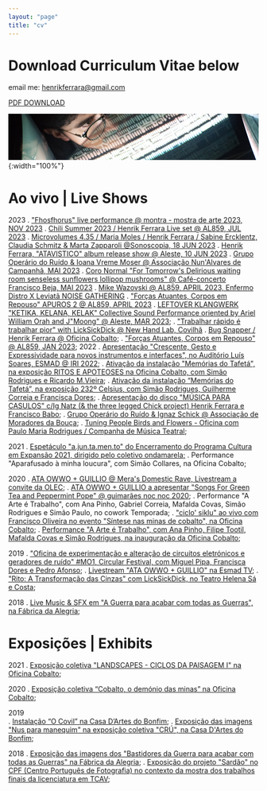 ```yaml
---
layout: "page"
title: "cv"
---
```


# Download Curriculum Vitae below

email me: henrikferrara@gmail.com

[PDF DOWNLOAD](assets/cv/CV_Henrik_01_2023.pdf)

![Banner BC 2019](assets/cv/banner_bandcamp_2019.jpg){:width="100%"}


# Ao vivo | Live Shows
2023
. ["Fhosfhorus" live performance @ montra - mostra de arte 2023, NOV 2023][MONTRA]
. [Chili Summer 2023 / Henrik Ferrara Live set @ AL859, JUL 2023][ATAWORMCHILI]
. [Microvolumes 4.35 / Maria Moles / Henrik Ferrara / Sabine Ercklentz, Claudia Schmitz & Marta Zapparoli @Sonoscopia, 18 JUN 2023][ATASONOS]
. [Henrik Ferrara, "ATAVISTICO" album release show @ Aleste, 10 JUN 2023][ATAVISTICOALESTE]
. [Grupo Operário do Ruído & Ioana Vreme Moser @ Associação Nun'Alvares de Campanhã, MAI 2023][GORIOANA]
. [Coro Normal "For Tomorrow's Delirious waiting room senseless sunflowers lollipop mushrooms" @ Café-concerto Francisco Beja, MAI 2023][CORONORMAL1]
. [Mike Wazovski @ AL859, APRIL 2023, Enfermo Distro X Leviatã NOISE GATHERING][MIKE]
. ["Forças Atuantes, Corpos em Repouso" APUROS 2 @ AL859, APRIL 2023][FACR22]
. [LEFTOVER KLANGWERK "KETIKA, KELANA, KELAK" Collective Sound Performance oriented by Ariel William Orah and J"Moong" @ Aleste, MAR 2023][KLANGWERK];
. ["Trabalhar rápido é trabalhar pior" with LickSickDick @ New Hand Lab, Covilhã][NHLshow]
. [Bug Snapper / Henrik Ferrara @ Oficina Cobalto][BUGHENRIK];
. ["Forças Atuantes, Corpos em Repouso" @ AL859, JAN 2023][FACR27];
2022
. [Apresentação "Crescente, Gesto e Expressividade para novos instrumentos e interfaces", no Auditório Luís Soares, ESMAD @ IRI 2022](assets/cv/IRI_2022.PNG);
. [Ativação da instalação "Memórias do Tafetá", na exposição RITOS E APOTEOSES na Oficina Cobalto, com Simão Rodrigues e Ricardo M.Vieira][MemoriasTafeta2];
. [Ativação da instalação “Memórias do Tafetá”, na exposição 232º Celsius, com Simão Rodrigues, Guilherme Correia e Francisca Dores][MemoriasTafeta];
. [Apresentação do disco "MÚSICA PARA CASULOS" c/Ig Natz (& the three legged Chick project) Henrik Ferrara e Francisco Babo][CASULOS];
. [Grupo Operário do Ruído & Ignaz Schick @ Associação de Moradores da Bouça][GORIGNAZ];
. [Tuning People Birds and Flowers - Oficina com Paulo Maria Rodrigues / Companha de Música Teatral][BIRDSANDFLOWERS];

2021
. [Espetáculo "a.jun.ta.men.to" do Encerramento do Programa Cultura em Expansão 2021, dirigido pelo coletivo ondamarela;][AJUNTA]
. Performance "Aparafusado à minha loucura", com Simão Collares, na Oficina Cobalto;

2020
. [ATA OWWO + GUILLIO @ Mera's Domestic Rave, Livestream a convite da OLEC][ATAGILOLEC];
. [ATA OWWO + GUILLIO a apresentar "Songs For Green Tea and Peppermint Pope" @ guimarães noc noc 2020][ATAGILNOCNOC];
. Performance "A Arte é Trabalho", com Ana Pinho, Gabriel Correia, Mafalda Covas, Simão Rodrigues e Simão Paulo, no cowork Temporada;
. ["ciclo' siklu" ao vivo com Francisco Oliveira no evento "Síntese nas minas de cobalto", na Oficina Cobalto][SIKLU];
. [Performance "A Arte é Trabalho", com Ana Pinho, Filipe Tootil, Mafalda Covas e Simão Rodrigues, na inauguração da Oficina Cobalto][INAU_COBALTO];

2019
. ["Oficina de experimentação e alteração de circuitos eletrónicos e geradores de ruído" #MO1, Circular Festival, com Miguel Pipa, Francisca Dores e Pedro Afonso][MODOS];
. [Livestream "ATA OWWO + GUILLIO" na Esmad TV][ATAGILESMAD];
. ["Rito: A Transformação das Cinzas" com LickSickDick, no Teatro Helena Sá e Costa](/assets/cv/cartaz_rito_19_lsd.jpg);

2018
. [Live Music & SFX em "A Guerra para acabar com todas as Guerras", na Fábrica da Alegria][AGUERRA];

# Exposições | Exhibits
2021
. [Exposição coletiva "LANDSCAPES - CICLOS DA PAISAGEM I" na Oficina Cobalto](/assets/cv/landscapes2_cobalto_2021.jpg);

2020
. [Exposição coletiva “Cobalto, o demónio das minas” na Oficina Cobalto](/assets/cv/cobalto2020_expo_col.jpg);

2019  
. [Instalação “O Covil” na Casa D’Artes do Bonfim][OCOVIL];
. [Exposição das imagens "Nus para manequim" na exposição coletiva "CRÚ", na Casa D'Artes do Bonfim][LINKNUS];

2018 
. [Exposição das imagens dos "Bastidores da Guerra para acabar com todas as Guerras" na Fábrica da Alegria][FOTOSAGUERRA];
. [Exposição do projeto "Sardão" no CPF (Centro Português de Fotografia) no contexto da mostra dos trabalhos finais da licenciatura em TCAV][FOTOSSARDAO];

[AGUERRA]: https://youtu.be/j26LGHuq4WI
[ATAGILESMAD]: https://youtu.be/tlLY3H3FFDs
[MODOS]: https://www.instagram.com/p/B3-Zv7mJe4n/
[INAU_COBALTO]: https://youtu.be/3XxuQCeeTZw
[SIKLU]: https://youtu.be/FtGh3A-eWp4
[ATAGILNOCNOC]: https://www.thresholdmagazine.pt/2020/10/fotogaleria-ata-owwo-guillio-guimaraes.html
[ATAGILOLEC]: https://youtu.be/aMxW1Y3qvkA
[FOTOSSARDAO]: https://sites.google.com/view/henrik-ferrara/works/photography#h.qat9ir3bz6xm
[FOTOSAGUERRA]: https://sites.google.com/view/henrik-ferrara/works/photography#h.8807bp2yfv47
[LINKNUS]: https://sites.google.com/view/henrik-ferrara/works/photography?authuser=0#h.hvevk8qo9iba
[OCOVIL]: https://youtu.be/VkEyyWvcuZY
[BIRDSANDFLOWERS]:https://www.facebook.com/media/set/?vanity=CulturaEmExpansao&set=a.3182831341945773
[AJUNTA]: https://www.culturaemexpansao.pt/multimedia-detalhe/a-jun-ta-men-to-ondamarela/
[GORIGNAZ]: https://www.culturaemexpansao.pt/sessao/grupo-operario-do-ruido-andamp-ignaz-schick/
[CASULOS]: https://fb.me/e/3dxBC6nRj
[MemoriasTafeta]: https://www.instagram.com/reel/Ck_Rno0Jj0C/
[MemoriasTafeta2]: https://www.instagram.com/p/CmUdbErs8eT/
[FACR27]: https://www.instagram.com/p/CoA8ykUMxYs/
[BUGHENRIK]: https://www.instagram.com/p/CoX8Y4Qsmyc/
[NHLshow]: https://www.instagram.com/p/CqntLqTsbU3/
[KLANGWERK]:https://www.soydivision.berlin/leftover-klangwerk
[MIKE]:https://enfermodistro.blogspot.com/2023/04/noise-gathering-15th-april-al859.html
[GORIOANA]:https://www.culturaemexpansao.pt/en/sessao/grupo-operario-do-ruido-andamp-ioana-vreme-moser/
[ATAVISTICOALESTE]:https://www.facebook.com/photo/?fbid=578500207697139&set=a.419717393575422
[MONTRA]:https://youtu.be/_hM1bXx5QyA?si=iO_RB02cfTPqIXG1
[ATASONOS]:https://www.goethe.de/ins/pt/pt/ver.cfm?event_id=24834943
[ATAWORMCHILI]:https://www.instagram.com/p/Cuze0RHIgFR/?img_index=7
[CORONORMAL1]:https://www.instagram.com/p/CrydoDhs01n/
[FACR22]:https://www.instagram.com/p/CseCz1LNRGF/
